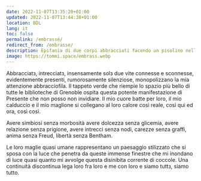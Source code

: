 ```yaml
---
date: 2022-11-07T13:35:20+01:00
updated: 2022-11-07T13:44:38+01:00
location: BDL
lang: it
toc: false
permalink: /embrassé/
redirect_from: /embrasse/
description: Epifania di due corpi abbracciati facendo un pisolino nella sala relax della biblioteca.
image: https://tommi.space/embrass.webp
---
```

Abbracciatз, intrecciatз, insensamente solз due vite connesse e sconnesse, evidentemente presenti, rumorosamente silenziose, monopolizzano la mia attenzione abbracciofila. Il tappeto verde che riempie lo spazio più bello di tutte le biblioteche di Grenoble ospita questa potente manifestazione di Presente che non posso non invidiare. Il mio cuore batte per loro, il mio calduccio e il mio maglione si collegano al loro calore così reale, così qui ed ora, così così.

Avere simbiosi senza morbosità avere dolcezza senza glicemia, avere relazione senza prigione, avere intrecci senza nodi, carezze senza graffi, anima senza Freud, libertà senza Bentham.

Le loro maglie quasi umane rappresentano un paesaggio stilizzato che si sposa con la luce che penetra da queste immense finestre che mi inondano di luce quasi quanto mi avvolge questa disinibita corrente di coccole. Una continuità discontinua lega loro fra loro e me con loro e siamo tuttз, siamo tutto.
